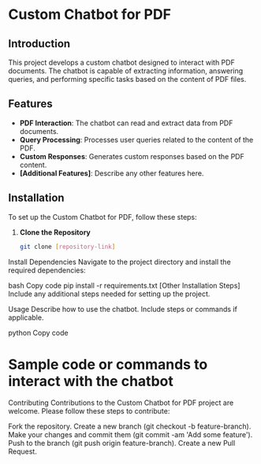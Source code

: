 # Custom Chatbot for PDF

## Introduction
This project develops a custom chatbot designed to interact with PDF documents. The chatbot is capable of extracting information, answering queries, and performing specific tasks based on the content of PDF files.

## Features
- **PDF Interaction**: The chatbot can read and extract data from PDF documents.
- **Query Processing**: Processes user queries related to the content of the PDF.
- **Custom Responses**: Generates custom responses based on the PDF content.
- **[Additional Features]**: Describe any other features here.

## Installation

To set up the Custom Chatbot for PDF, follow these steps:

1. **Clone the Repository**
   ```bash
   git clone [repository-link]

Install Dependencies
Navigate to the project directory and install the required dependencies:

bash
Copy code
pip install -r requirements.txt
[Other Installation Steps]
Include any additional steps needed for setting up the project.

Usage
Describe how to use the chatbot. Include steps or commands if applicable.

python
Copy code
# Sample code or commands to interact with the chatbot
Contributing
Contributions to the Custom Chatbot for PDF project are welcome. Please follow these steps to contribute:

Fork the repository.
Create a new branch (git checkout -b feature-branch).
Make your changes and commit them (git commit -am 'Add some feature').
Push to the branch (git push origin feature-branch).
Create a new Pull Request.
